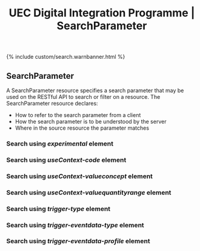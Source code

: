 ﻿---
title: UEC Digital Integration Programme | SearchParameter
keywords: servicedefinition, rest, searchParameters
tags: [rest,fhir,api]
sidebar: ctp_rest_sidebar
permalink: api_searchparameter.html
summary: SearchParameter
---

{% include custom/search.warnbanner.html %}

<!--
{% include custom/fhir.referencemin.html  resource="" userlink="" page="" fhirname="Service Definition" fhirlink="[Service Definition](http://hl7.org/fhir/stu3/servicedefinition.html)" content="User Stories" userlink="" %}
-->

## SearchParameter ##

A SearchParameter resource specifies a search parameter that may be used on the RESTful API to search or filter on a resource. 
The SearchParameter resource declares:

- How to refer to the search parameter from a client
- How the search parameter is to be understood by the server
- Where in the source resource the parameter matches

### Search using *experimental* element ###


### Search using *useContext-code* element ###

### Search using *useContext-valueconcept* element ###

### Search using *useContext-valuequantityrange* element ###

### Search using *trigger-type* element ###

### Search using *trigger-eventdata-type* element ###

### Search using *trigger-eventdata-profile* element ###